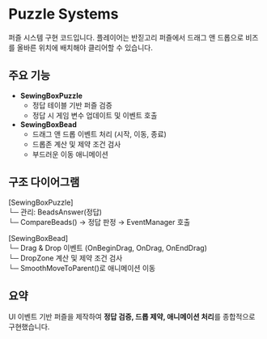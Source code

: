 # Puzzle Systems

퍼즐 시스템 구현 코드입니다.
플레이어는 반짇고리 퍼즐에서 드래그 앤 드롭으로 비즈를 올바른 위치에 배치해야 클리어할 수 있습니다.

## 주요 기능
- **SewingBoxPuzzle**
  - 정답 테이블 기반 퍼즐 검증
  - 정답 시 게임 변수 업데이트 및 이벤트 호출
- **SewingBoxBead**
  - 드래그 앤 드롭 이벤트 처리 (시작, 이동, 종료)
  - 드롭존 계산 및 제약 조건 검사
  - 부드러운 이동 애니메이션

## 구조 다이어그램
[SewingBoxPuzzle]  
└─ 관리: BeadsAnswer(정답)  
└─ CompareBeads() → 정답 판정 → EventManager 호출

[SewingBoxBead]  
└─ Drag & Drop 이벤트 (OnBeginDrag, OnDrag, OnEndDrag)  
└─ DropZone 계산 및 제약 조건 검사  
└─ SmoothMoveToParent()로 애니메이션 이동

## 요약
UI 이벤트 기반 퍼즐을 제작하여 **정답 검증, 드롭 제약, 애니메이션 처리**를 종합적으로 구현했습니다.
